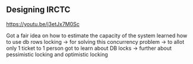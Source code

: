 ## Designing IRCTC 

https://youtu.be/j3etJx7M0Sc

Got a fair idea on how to estimate the capacity of the system
learned how to use db rows locking -> for solving this concurrency problem -> to allot only 1 ticket to 1 person 
got to learn about DB locks -> further about pessimistic locking and optimistic locking
